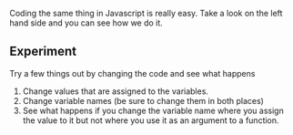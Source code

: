 Coding the same thing in Javascript is really easy. Take a look on the left hand side and you can see how we do it.

## Experiment
Try a few things out by changing the code and see what happens

1. Change values that are assigned to the variables.
1. Change variable names (be sure to change them in both places)
1. See what happens if you change the variable name where you assign the value to it but not where you use it as an argument to a function.

